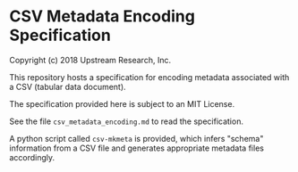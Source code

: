 # CSV Metadata Encoding Specification

Copyright (c) 2018 Upstream Research, Inc.

This repository hosts a specification for encoding metadata associated with a CSV (tabular data document).

The specification provided here is subject to an MIT License.

See the file `csv_metadata_encoding.md` to read the specification.

A python script called `csv-mkmeta` is provided, 
which infers "schema" information from a CSV file and generates
appropriate metadata files accordingly.
